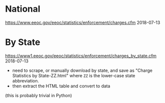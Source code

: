 # National
https://www.eeoc.gov/eeoc/statistics/enforcement/charges.cfm
2018-07-13
# By State
https://www1.eeoc.gov/eeoc/statistics/enforcement/charges_by_state.cfm
2018-07-13

- need to scrape, or manually download by state, and save as "Charge Statistics by State-ZZ.html" where `ZZ` is the lower-case state abbreviation.
- then extract the HTML table and convert to data

 (this is probably trivial in Python)
 
